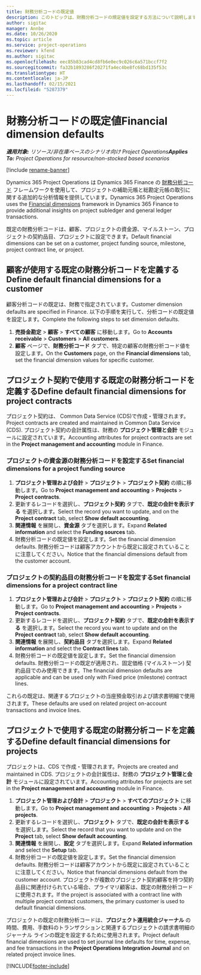 ```yaml
---
title: 財務分析コードの既定値
description: このトピックは、財務分析コードの規定値を設定する方法について説明します。
author: sigitac
manager: Annbe
ms.date: 10/26/2020
ms.topic: article
ms.service: project-operations
ms.reviewer: kfend
ms.author: sigitac
ms.openlocfilehash: eec85b83cad4cd8fb6e0ec9c026c6a571bccf7f2
ms.sourcegitcommit: fa32b1893286f20271fa4ec4be8fc68bd135f53c
ms.translationtype: HT
ms.contentlocale: ja-JP
ms.lasthandoff: 02/15/2021
ms.locfileid: "5287379"
---
```

# <a name="financial-dimension-defaults"></a><span data-ttu-id="dc98e-103">財務分析コードの既定値</span><span class="sxs-lookup"><span data-stu-id="dc98e-103">Financial dimension defaults</span></span>

<span data-ttu-id="dc98e-104">_**適用対象:** リソース/非在庫ベースのシナリオ向け Project Operations_</span><span class="sxs-lookup"><span data-stu-id="dc98e-104">_**Applies To:** Project Operations for resource/non-stocked based scenarios_</span></span>

[!include [rename-banner](~/includes/cc-data-platform-banner.md)]

<span data-ttu-id="dc98e-105">Dynamics 365 Project Operations は Dynamics 365 Finance の [財務分析コード](https://docs.microsoft.com/dynamics365/finance/general-ledger/financial-dimensions) フレームワークを使用して、プロジェクトの補助元帳と総勘定元帳の取引に関する追加的な分析情報を提供しています。</span><span class="sxs-lookup"><span data-stu-id="dc98e-105">Dynamics 365 Project Operations uses the [Financial dimensions](https://docs.microsoft.com/dynamics365/finance/general-ledger/financial-dimensions) framework in Dynamics 365 Finance to provide additional insights on project subledger and general ledger transactions.</span></span>

<span data-ttu-id="dc98e-106">既定の財務分析コードは、顧客、プロジェクトの資金源、マイルストーン、プロジェクトの契約品目、プロジェクトに設定できます。</span><span class="sxs-lookup"><span data-stu-id="dc98e-106">Default financial dimensions can be set on a customer, project funding source, milestone, project contract line, or project.</span></span>

## <a name="define-default-financial-dimensions-for-a-customer"></a><span data-ttu-id="dc98e-107">顧客が使用する既定の財務分析コードを定義する</span><span class="sxs-lookup"><span data-stu-id="dc98e-107">Define default financial dimensions for a customer</span></span>

<span data-ttu-id="dc98e-108">顧客分析コードの既定は、財務で指定されています。</span><span class="sxs-lookup"><span data-stu-id="dc98e-108">Customer dimension defaults are specified in Finance.</span></span> <span data-ttu-id="dc98e-109">以下の手順を実行して、分析コードの既定値を設定します。</span><span class="sxs-lookup"><span data-stu-id="dc98e-109">Complete the following steps to set dimension defaults.</span></span>

1. <span data-ttu-id="dc98e-110">**売掛金勘定** > **顧客** > **すべての顧客** に移動します。</span><span class="sxs-lookup"><span data-stu-id="dc98e-110">Go to **Accounts receivable** > **Customers** > **All customers**.</span></span>
2. <span data-ttu-id="dc98e-111">**顧客** ページで、**財務分析コード** タブで、特定の顧客の財務分析コード値を設定します。</span><span class="sxs-lookup"><span data-stu-id="dc98e-111">On the **Customers** page, on the **Financial dimensions** tab, set the financial dimension values for specific customer.</span></span>

## <a name="define-default-financial-dimensions-for-project-contracts"></a><span data-ttu-id="dc98e-112">プロジェクト契約で使用する既定の財務分析コードを定義する</span><span class="sxs-lookup"><span data-stu-id="dc98e-112">Define default financial dimensions for project contracts</span></span>

<span data-ttu-id="dc98e-113">プロジェクト契約は、 Common Data Service (CDS)で作成・管理されます。</span><span class="sxs-lookup"><span data-stu-id="dc98e-113">Project contracts are created and maintained in Common Data Service (CDS).</span></span> <span data-ttu-id="dc98e-114">プロジェクト契約の会計属性は、財務の **プロジェクト管理と会計** モジュールに設定されています。</span><span class="sxs-lookup"><span data-stu-id="dc98e-114">Accounting attributes for project contracts are set in the **Project management and accounting** module in Finance.</span></span>

### <a name="set-financial-dimensions-for-a-project-funding-source"></a><span data-ttu-id="dc98e-115">プロジェクトの資金源の財務分析コードを設定する</span><span class="sxs-lookup"><span data-stu-id="dc98e-115">Set financial dimensions for a project funding source</span></span>

1. <span data-ttu-id="dc98e-116">**プロジェクト管理および会計** > **プロジェクト** > **プロジェクト契約** の順に移動します。</span><span class="sxs-lookup"><span data-stu-id="dc98e-116">Go to **Project management and accounting** > **Projects** > **Project contracts**.</span></span>
2. <span data-ttu-id="dc98e-117">更新するレコードを選択し、**プロジェクト契約** タブで、**既定の会計を表示する** を選択します。</span><span class="sxs-lookup"><span data-stu-id="dc98e-117">Select the record you want to update, and on the **Project contract** tab, select **Show default accounting**.</span></span>
3. <span data-ttu-id="dc98e-118">**関連情報** を展開し、**資金源** タブを選択します。</span><span class="sxs-lookup"><span data-stu-id="dc98e-118">Expand **Related information** and select the **Funding sources** tab.</span></span>
4. <span data-ttu-id="dc98e-119">財務分析コードの既定値を設定します。</span><span class="sxs-lookup"><span data-stu-id="dc98e-119">Set the financial dimension defaults.</span></span> <span data-ttu-id="dc98e-120">財務分析コードは顧客アカウントから既定に設定されていることに注意してください。</span><span class="sxs-lookup"><span data-stu-id="dc98e-120">Notice that the financial dimensions default from the customer account.</span></span>

### <a name="set-financial-dimensions-for-a-project-contract-line"></a><span data-ttu-id="dc98e-121">プロジェクトの契約品目の財務分析コードを設定する</span><span class="sxs-lookup"><span data-stu-id="dc98e-121">Set financial dimensions for a project contract line</span></span>

1. <span data-ttu-id="dc98e-122">**プロジェクト管理および会計** > **プロジェクト** > **プロジェクト契約** の順に移動します。</span><span class="sxs-lookup"><span data-stu-id="dc98e-122">Go to **Project management and accounting** > **Projects** > **Project contracts**.</span></span>
2. <span data-ttu-id="dc98e-123">更新するレコードを選択し、**プロジェクト契約** タブで、**既定の会計を表示する** を選択します。</span><span class="sxs-lookup"><span data-stu-id="dc98e-123">Select the record you want to update and on the **Project contract** tab, select **Show default accounting**.</span></span>
3. <span data-ttu-id="dc98e-124">**関連情報** を展開し、**契約品目** タブを選択します。</span><span class="sxs-lookup"><span data-stu-id="dc98e-124">Expand **Related information** and select the **Contract lines** tab.</span></span>
4. <span data-ttu-id="dc98e-125">財務分析コードの既定値を設定します。</span><span class="sxs-lookup"><span data-stu-id="dc98e-125">Set the financial dimension defaults.</span></span> <span data-ttu-id="dc98e-126">財務分析コードの既定が適用され、固定価格 (マイルストーン) 契約品目でのみ使用できます。</span><span class="sxs-lookup"><span data-stu-id="dc98e-126">The financial dimension defaults are applicable and can be used only with Fixed price (milestone) contract lines.</span></span>

<span data-ttu-id="dc98e-127">これらの既定は、関連するプロジェクトの当座預金取引および請求書明細で使用されます。</span><span class="sxs-lookup"><span data-stu-id="dc98e-127">These defaults are used on related project on-account transactions and invoice lines.</span></span>

## <a name="define-default-financial-dimensions-for-projects"></a><span data-ttu-id="dc98e-128">プロジェクトで使用する既定の財務分析コードを定義する</span><span class="sxs-lookup"><span data-stu-id="dc98e-128">Define default financial dimensions for projects</span></span>

<span data-ttu-id="dc98e-129">プロジェクトは、CDS で作成・管理されます。</span><span class="sxs-lookup"><span data-stu-id="dc98e-129">Projects are created and maintained in CDS.</span></span> <span data-ttu-id="dc98e-130">プロジェクトの会計属性は、財務の **プロジェクト管理と会計** モジュールに設定されています。</span><span class="sxs-lookup"><span data-stu-id="dc98e-130">Accounting attributes for projects are set in the **Project management and accounting** module in Finance.</span></span>

1. <span data-ttu-id="dc98e-131">**プロジェクト管理および会計** > **プロジェクト** > **すべてのプロジェクト** に移動します。</span><span class="sxs-lookup"><span data-stu-id="dc98e-131">Go to **Project management and accounting** > **Projects** > **All projects**.</span></span>
2. <span data-ttu-id="dc98e-132">更新するレコードを選択し、**プロジェクト** タブで、**既定の会計を表示する** を選択します。</span><span class="sxs-lookup"><span data-stu-id="dc98e-132">Select the record that you want to update and on the **Project** tab, select **Show default accounting**.</span></span>
3. <span data-ttu-id="dc98e-133">**関連情報** を展開し、**設定** タブを選択します。</span><span class="sxs-lookup"><span data-stu-id="dc98e-133">Expand **Related information** and select the **Setup** tab.</span></span>
4. <span data-ttu-id="dc98e-134">財務分析コードの既定値を設定します。</span><span class="sxs-lookup"><span data-stu-id="dc98e-134">Set the financial dimension defaults.</span></span> <span data-ttu-id="dc98e-135">財務分析コードは顧客アカウントから既定に設定されていることに注意してください。</span><span class="sxs-lookup"><span data-stu-id="dc98e-135">Notice that financial dimensions default from the customer account.</span></span> <span data-ttu-id="dc98e-136">プロジェクトが複数のプロジェクト契約顧客を持つ契約品目に関連付けられている場合、プライマリ顧客は、既定の財務分析コードに使用されます。</span><span class="sxs-lookup"><span data-stu-id="dc98e-136">If the project is associated with a contract line with multiple project contract customers, the primary customer is used to default financial dimensions.</span></span>

<span data-ttu-id="dc98e-137">プロジェクトの既定の財務分析コードは、**プロジェクト運用統合ジャーナル** の時間、費用、手数料のトランザクションと関連するプロジェクトの請求書明細のジャーナル ラインの既定を設定するために使用されます。</span><span class="sxs-lookup"><span data-stu-id="dc98e-137">Project default financial dimensions are used to set journal line defaults for time, expense, and fee transactions in the **Project Operations Integration Journal** and on related project invoice lines.</span></span>


[!INCLUDE[footer-include](../includes/footer-banner.md)]
